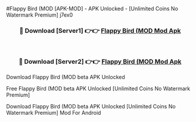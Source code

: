 #Flappy Bird (MOD [APK-MOD] - APK Unlocked - [Unlimited Coins No Watermark Premium] j7ex0



<div align="center">

<h3>🔴 Download [Server1] 👉👉 <a href="https://momento.my/?title=Flappy_Bird_(MOD">Flappy Bird (MOD Mod Apk</a></h3><br>

<h3>🔴 Download [Server2] 👉👉 <a href="https://momento.my/?title=Flappy_Bird_(MOD">Flappy Bird (MOD Mod Apk</a></h3>
</div>



Download Flappy Bird (MOD beta APK Unlocked

Free Flappy Bird (MOD beta APK Unlocked [Unlimited Coins No Watermark Premium]

Download Flappy Bird (MOD beta APK Unlocked [Unlimited Coins No Watermark Premium] Mod For Android
